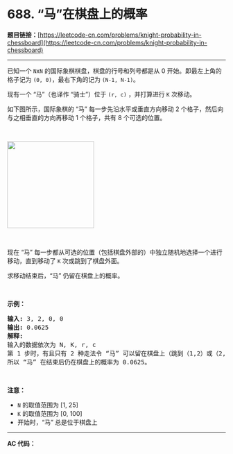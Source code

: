 # 688. “马”在棋盘上的概率

**题目链接：**[https://leetcode-cn.com/problems/knight-probability-in-chessboard](https://leetcode-cn.com/problems/knight-probability-in-chessboard)

---

<div class="content__1Y2H">
 <div class="notranslate">
  <p>已知一个&nbsp;<code>N</code>x<code>N</code>&nbsp;的国际象棋棋盘，棋盘的行号和列号都是从 0 开始。即最左上角的格子记为&nbsp;<code>(0, 0)</code>，最右下角的记为&nbsp;<code>(N-1, N-1)</code>。&nbsp;</p> 
  <p>现有一个 “马”（也译作 “骑士”）位于&nbsp;<code>(r, c)</code>&nbsp;，并打算进行&nbsp;<code>K</code> 次移动。&nbsp;</p> 
  <p>如下图所示，国际象棋的 “马” 每一步先沿水平或垂直方向移动 2 个格子，然后向与之相垂直的方向再移动 1 个格子，共有 8 个可选的位置。</p> 
  <p>&nbsp;</p> 
  <p><img style="height: 200px; width: 200px;" src="https://assets.leetcode-cn.com/aliyun-lc-upload/uploads/2018/10/12/knight.png"></p> 
  <p>&nbsp;</p> 
  <p>现在 “马” 每一步都从可选的位置（包括棋盘外部的）中独立随机地选择一个进行移动，直到移动了&nbsp;<code>K</code>&nbsp;次或跳到了棋盘外面。</p> 
  <p>求移动结束后，“马” 仍留在棋盘上的概率。</p> 
  <p>&nbsp;</p> 
  <p><strong>示例：</strong></p> 
  <pre class="language-text"><strong>输入:</strong> 3, 2, 0, 0
<strong>输出:</strong> 0.0625
<strong>解释:</strong> 
输入的数据依次为 N, K, r, c
第 1 步时，有且只有 2 种走法令 “马” 可以留在棋盘上（跳到（1,2）或（2,1））。对于以上的两种情况，各自在第2步均有且只有2种走法令 “马” 仍然留在棋盘上。
所以 “马” 在结束后仍在棋盘上的概率为 0.0625。
</pre> 
  <p>&nbsp;</p> 
  <p><strong>注意：</strong></p> 
  <ul> 
   <li><code>N</code> 的取值范围为 [1, 25]</li> 
   <li><code>K</code>&nbsp;的取值范围为 [0, 100]</li> 
   <li>开始时，“马” 总是位于棋盘上</li> 
  </ul> 
 </div>
</div>

---

**AC 代码：**

```java

```